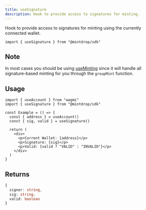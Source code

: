 ```yaml
---
title: useSignature
description: Hook to provide access to signatures for minting.
---
```


Hook to provide access to signatures for minting using the currently connected wallet.

```
import { useSignature } from "@mintdrop/sdk"
```

## Note

In most cases you should be using [useMinting](/docs/sdk/useMinting) since it will handle all signature-based minting for you through the `groupMint` function.

## Usage

```tsx
import { useAccount } from "wagmi"
import { useSignature } from "@mintdrop/sdk"

const Example = () => {
  const { address } = useAccount()
  const { sig, valid } = useSignature()

  return (
    <div>
      <p>Current Wallet: {address}</p>
      <p>Signature: {sig}</p>
      <p>Valid: {valid ? "VALID" : "INVALID"}</p>
    </div>
  )
}
```

## Returns

```ts
{
  signer: string,
  sig: string,
  valid: boolean
}
```
